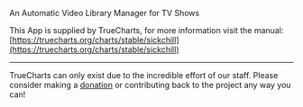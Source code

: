 An Automatic Video Library Manager for TV Shows

This App is supplied by TrueCharts, for more information visit the manual: [https://truecharts.org/charts/stable/sickchill](https://truecharts.org/charts/stable/sickchill)

---

TrueCharts can only exist due to the incredible effort of our staff.
Please consider making a [donation](https://truecharts.org/about/sponsor) or contributing back to the project any way you can!
